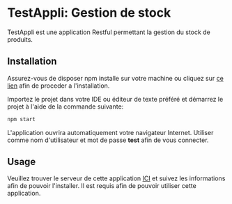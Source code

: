 # TestAppli: Gestion de stock

TestAppli est une application Restful permettant la gestion du stock de produits.

## Installation

Assurez-vous de disposer npm installe sur votre machine ou cliquez sur [ce lien](https://www.npmjs.com/get-npm) afin de proceder a l'installation.

Importez le projet dans votre IDE ou éditeur de texte préféré et démarrez le projet à l'aide de la commande suivante:


```bash
npm start
```
L'application ouvrira automatiquement votre navigateur Internet. Utiliser comme nom d'utilisateur et mot de passe **test** afin de vous connecter.


## Usage

Veuillez trouver le serveur de cette application [ICI](https://github.com/seydousoow/catalogue) et suivez les informations afin de pouvoir l'installer. Il est requis afin de pouvoir utiliser cette application.
